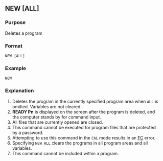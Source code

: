 ## NEW [ALL]

### Purpose
Deletes a program

### Format
```basic
NEW [ALL]
```

### Example 
```basic
NEW
```

### Explanation
1. Deletes the program in the currently specified program area when `ALL` is omitted.
Variables are not cleared.
2. **READY Pn** is displayed on the screen after the program is deleted, and the
computer stands by for command input.
3. All files that are currently opened are closed.
4. This command cannot be executed for program files that are protected by a password.
5. Attempting to use this command in the `CAL` mode results in an [FC](../part-12-2-error-messages.md#fc-error) error.
6. Specifying `NEW ALL` clears the programs in all program areas and all variables.
7. This command cannot be included within a program.
